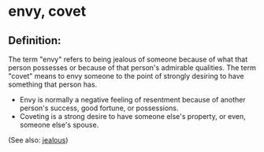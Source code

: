 # envy, covet #

## Definition: ##

The term "envy" refers to being jealous of someone because of what that person possesses or because of that person's admirable qualities. The term "covet" means to envy someone to the point of strongly desiring to have something that person has.

* Envy is normally a negative feeling of resentment because of another person's success, good fortune, or possessions.
* Coveting is a strong desire to have someone else's property, or even, someone else's spouse.

(See also: [jealous](../kt/jealous.md))

